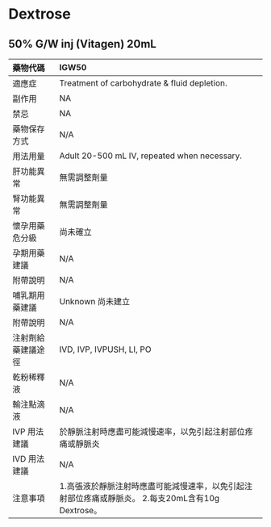 # Dextrose

## 50% G/W inj \(Vitagen\) 20mL

| 藥物代碼 | IGW50 |
| :--- | :--- |
| 適應症 | Treatment of carbohydrate & fluid depletion. |
| 副作用 | NA |
| 禁忌 | NA |
| 藥物保存方式 | N/A |
| 用法用量 | Adult 20-500 mL IV, repeated when necessary. |
| 肝功能異常 | 無需調整劑量 |
| 腎功能異常 | 無需調整劑量 |
| 懷孕用藥危分級 | 尚未確立 |
| 孕期用藥建議 | N/A |
| 附帶說明 | N/A |
| 哺乳期用藥建議 | Unknown 尚未建立 |
| 附帶說明 | N/A |
| 注射劑給藥建議途徑 | IVD, IVP, IVPUSH, LI, PO |
| 乾粉稀釋液 | N/A |
| 輸注點滴液 | N/A |
| IVP 用法建議 | 於靜脈注射時應盡可能減慢速率，以免引起注射部位疼痛或靜脈炎 |
| IVD 用法建議 | N/A |
| 注意事項 | 1.高張液於靜脈注射時應盡可能減慢速率，以免引起注射部位疼痛或靜脈炎。 2.每支20mL含有10g Dextrose。 |

